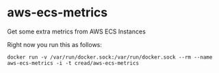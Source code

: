 # aws-ecs-metrics
Get some extra metrics from AWS ECS Instances

Right now you run this as follows:

```
docker run -v /var/run/docker.sock:/var/run/docker.sock --rm --name aws-ecs-metrics -i -t cread/aws-ecs-metrics
```
